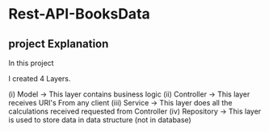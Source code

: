 # Rest-API-BooksData

## project Explanation


In this project 


I created 4 Layers.

(i) Model -> This layer contains business logic
(ii) Controller -> This layer receives URI's From any client 
(iii) Service -> This layer does all the calculations received requested from Controller
(iv) Repository -> This layer is used to store data in data structure (not in database)
